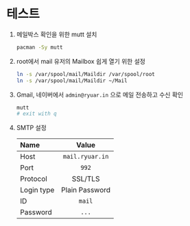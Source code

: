 # 테스트

1. 메일박스 확인을 위한 mutt 설치

    ```sh
    pacman -Sy mutt
    ```

1. root에서 mail 유저의 Mailbox 쉽게 열기 위한 설정

    ```sh
    ln -s /var/spool/mail/Maildir /var/spool/root
    ln -s /var/spool/mail/Maildir ~/Mail
    ```

1. Gmail, 네이버에서 `admin@ryuar.in` 으로 메일 전송하고 수신 확인

    ```sh
    mutt
    # exit with q
    ```

1. SMTP 설정

    |Name|Value|
    |:-|:-:|
    |Host|`mail.ryuar.in`|
    |Port|`992`|
    |Protocol|SSL/TLS|
    |Login type|Plain Password|
    |ID|`mail`|
    |Password|`...`|
